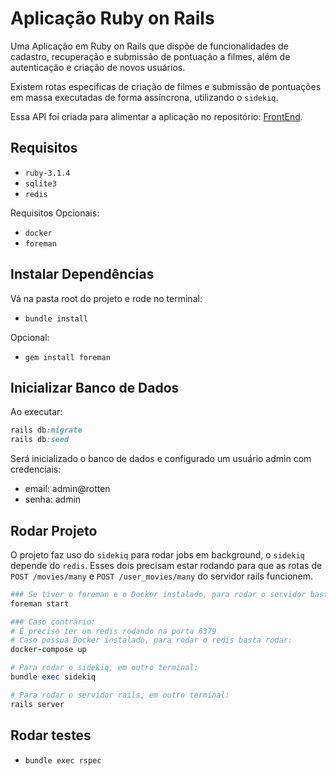 # Aplicação Ruby on Rails

Uma Aplicação em Ruby on Rails que dispõe de funcionalidades de cadastro, recuperação e submissão de pontuação a filmes, além de autenticação e criação de novos usuários.

Existem rotas especificas de criação de filmes e submissão de pontuações em massa executadas de forma assíncrona, utilizando o `sidekiq`.

Essa API foi criada para alimentar a aplicação no repositório: [FrontEnd](https://github.com/saburabrina/fuzzy-fe).

## Requisitos

- `ruby-3.1.4`
- `sqlite3`
- `redis`

Requisitos Opcionais:

- `docker`
- `foreman`

## Instalar Dependências

Vá na pasta root do projeto e rode no terminal:

- `bundle install`

Opcional:

- `gem install foreman`

## Inicializar Banco de Dados

Ao executar:

```ruby
rails db:migrate
rails db:seed
```

Será inicializado o banco de dados e configurado um usuário admin com credenciais:

- email: admin@rotten
- senha: admin

## Rodar Projeto

O projeto faz uso do `sidekiq` para rodar jobs em background, o `sidekiq` depende do `redis`. Esses dois precisam estar rodando para que as rotas de `POST /movies/many` e `POST /user_movies/many` do servidor rails funcionem.

```ruby
### Se tiver o foreman e o Docker instalado, para rodar o servidor basta:
foreman start

### Caso contrário:
# É preciso ter um redis rodando na porta 6379
# Caso possua Docker instalado, para rodar o redis basta rodar:
docker-compose up

# Para rodar o sidekiq, em outro terminal:
bundle exec sidekiq

# Para rodar o servidor rails, em outro terminal:
rails server
```

## Rodar testes

- `bundle exec rspec`
